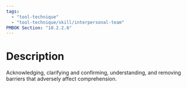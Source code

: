 ```yaml
---
tags:
  - "tool-technique"
  - "tool-technique/skill/interpersonal-team"
PMBOK Section: "10.2.2.6"
---
```

# Description
Acknowledging, clarifying and confirming, understanding, and removing barriers that adversely affect comprehension.
